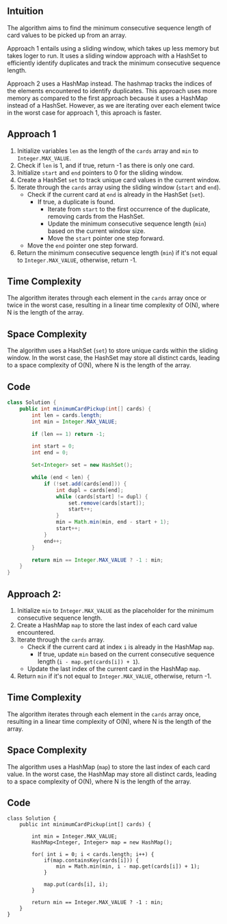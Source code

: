 ## Intuition
The algorithm aims to find the minimum consecutive sequence length of card values to be picked up from an array. 

Approach 1 entails using a sliding window, which takes up less memory but takes loger to run. It uses a sliding window approach with a HashSet to efficiently identify duplicates and track the minimum consecutive sequence length.

Approach 2 uses a HashMap instead. The hashmap tracks the indices of the elements encountered to identify duplicates. This approach uses more memory as compared to the first approach because it uses a HashMap instead of a HashSet. However, as we are iterating over each element twice in the worst case for approach 1, this aproach is faster. 

## Approach 1
1. Initialize variables `len` as the length of the `cards` array and `min` to `Integer.MAX_VALUE`.
2. Check if `len` is 1, and if true, return -1 as there is only one card.
3. Initialize `start` and `end` pointers to 0 for the sliding window.
4. Create a HashSet `set` to track unique card values in the current window.
5. Iterate through the `cards` array using the sliding window (`start` and `end`).
	- Check if the current card at `end` is already in the HashSet (`set`).
		- If true, a duplicate is found.
			- Iterate from `start` to the first occurrence of the duplicate, removing cards from the HashSet.
			- Update the minimum consecutive sequence length (`min`) based on the current window size.
			- Move the `start` pointer one step forward.
	- Move the `end` pointer one step forward.
6. Return the minimum consecutive sequence length (`min`) if it's not equal to `Integer.MAX_VALUE`, otherwise, return -1.

## Time Complexity
The algorithm iterates through each element in the `cards` array once or twice in the worst case, resulting in a linear time complexity of O(N), where N is the length of the array.

## Space Complexity
The algorithm uses a HashSet (`set`) to store unique cards within the sliding window. In the worst case, the HashSet may store all distinct cards, leading to a space complexity of O(N), where N is the length of the array.

## Code
```java
class Solution {
    public int minimumCardPickup(int[] cards) {
        int len = cards.length;
        int min = Integer.MAX_VALUE;

        if (len == 1) return -1;

        int start = 0;
        int end = 0;

        Set<Integer> set = new HashSet();

        while (end < len) {
            if (!set.add(cards[end])) {
                int dupl = cards[end];
                while (cards[start] != dupl) {
                    set.remove(cards[start]);
                    start++;
                }
                min = Math.min(min, end - start + 1);
                start++;
            }
            end++;
        }

        return min == Integer.MAX_VALUE ? -1 : min;
    }
}
```

## Approach 2:
1. Initialize `min` to `Integer.MAX_VALUE` as the placeholder for the minimum consecutive sequence length.
2. Create a HashMap `map` to store the last index of each card value encountered.
3. Iterate through the `cards` array.
	- Check if the current card at index `i` is already in the HashMap `map`.
		- If true, update `min` based on the current consecutive sequence length (`i - map.get(cards[i]) + 1`).
	- Update the last index of the current card in the HashMap `map`.
4. Return `min` if it's not equal to `Integer.MAX_VALUE`, otherwise, return -1.

## Time Complexity
The algorithm iterates through each element in the `cards` array once, resulting in a linear time complexity of O(N), where N is the length of the array.

## Space Complexity
The algorithm uses a HashMap (`map`) to store the last index of each card value. In the worst case, the HashMap may store all distinct cards, leading to a space complexity of O(N), where N is the length of the array.


## Code

```
class Solution {
    public int minimumCardPickup(int[] cards) {
        
        int min = Integer.MAX_VALUE;
        HashMap<Integer, Integer> map = new HashMap();
        
        for( int i = 0; i < cards.length; i++) {
            if(map.containsKey(cards[i])) {
                min = Math.min(min, i - map.get(cards[i]) + 1);
            }

            map.put(cards[i], i);
        }
        
        return min == Integer.MAX_VALUE ? -1 : min;
    }
}
```